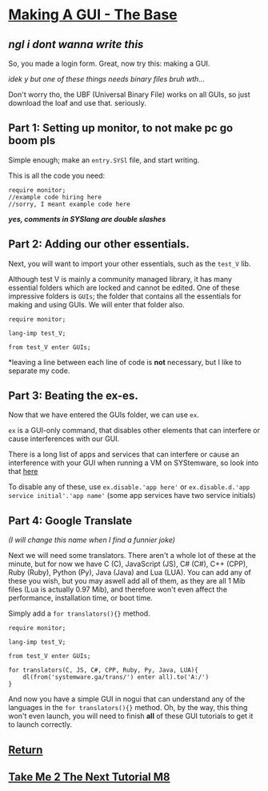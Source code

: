  
# [Making A GUI - The Base](https://docs.pipewarp.co.uk/SYSlang/#Index)

## _ngl i dont wanna write this_

So, you made a login form. Great, now try this: making a GUI.

_idek y but one of these things needs binary files bruh wth..._

Don't worry tho, the UBF (Universal Binary File) works on all GUIs, so just download the loaf and use that. seriously.

## Part 1: Setting up monitor, to not make pc go boom pls

Simple enough; make an `entry.SYSl` file, and start writing.

This is all the code you need:
```
require monitor;
//example code hiring here
//sorry, I meant example code here
```
**_yes, comments in SYSlang are double slashes_**

## Part 2: Adding our other essentials.
Next, you will want to import your other essentials, such as the `test_V` lib.

Although test V is mainly a community managed library, it has many essential folders which are locked and cannot be edited.
One of these impressive folders is `GUIs`; the folder that contains all the essentials for making and using GUIs. We will enter that folder also.
```
require monitor;

lang-imp test_V;

from test_V enter GUIs;
```
*leaving a line between each line of code is **not** necessary, but I like to separate my code.

## Part 3: Beating the ex-es.
Now that we have entered the GUIs folder, we can use `ex`.

`ex` is a GUI-only command, that disables other elements that can interfere or cause interferences with our GUI.

There is a long list of apps and services that can interfere or cause an interference with your GUI when running a VM on SYStemware, so look into that [here](https://docs.google.com/document/d/1pGIEeBDoBy7iL85BabAjHRIA6SznABof1AjNUcOL6xE/edit?usp=drivesdk)

To disable any of these, use `ex.disable.'app here'` or `ex.disable.d.'app service initial'.'app name'` (some app services have two service initials)

## Part 4: Google Translate
_(I will change this name when I find a funnier joke)_

Next we will need some translators. There aren't a whole lot of these at the minute, but for now we have C (C), JavaScript (JS), C# (C#), C++ (CPP), Ruby (Ruby), Python (Py), Java (Java) and Lua (LUA).
You can add any of these you wish, but you may aswell add all of them, as they are all 1 Mib files (Lua is actually 0.97 Mib), and therefore won't even affect the performance, installation time, or boot time.

Simply add a `for translators(){}` method.
```
require monitor;

lang-imp test_V;

from test_V enter GUIs;

for translators(C, JS, C#, CPP, Ruby, Py, Java, LUA){
    dl(from('systemware.ga/trans/') enter all).to('A:/')
}
```
And now you have a simple GUI in nogui that can understand any of the languages in the `for translators(){}` method.
Oh, by the way, this thing won't even launch, you will need to finish **all** of these GUI tutorials to get it to launch correctly.

## [Return](https://docs.pipewarp.co.uk/SYSlang/#index)
## [Take Me 2 The Next Tutorial M8](https://docs.pipewarp.co.uk/SYSlang/tutorials/GUI2)
